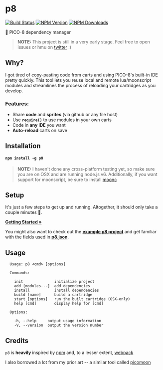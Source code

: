 # p8

[![Build Status](https://api.travis-ci.org/jozanza/p8.svg?branch=master)](http://travis-ci.org/jozanza/p8)
[![NPM Version](http://img.shields.io/npm/v/p8.svg?style=flat)](https://www.npmjs.org/package/p8)
[![NPM Downloads](https://img.shields.io/npm/dm/p8.svg?style=flat)](https://www.npmjs.org/package/p8)

:space_invader: PICO-8 dependency manager

> **NOTE:** This project is still in a very early stage. Feel free to open issues or hmu on [twitter](https://twitter.com/jozanza) :)

## Why?

I got tired of copy-pasting code from carts and using PICO-8's built-in IDE pretty quickly. This tool lets you reuse local and remote lua/moonscript modules and streamlines the process of reloading your cartridges as you develop.

### Features:

- Share **code** and **sprites** (via github or any file host)
- Use **`require()`** to use modules in your own carts
- Code in **any IDE** you want
- **Auto-reload** carts on save

## Installation

#### `npm install -g p8`

> **NOTE:** I haven't done any cross-platform testing yet, so make sure you are on OSX and are running node.js v6.
> Additionally, if you want support for moonscript, be sure to install [moonc](http://moonscript.org/#installation)

## Setup

It's just a few steps to get up and running. Altogether, it should only take a couple minutes :beers:.

**[Getting Started &raquo;](https://github.com/jozanza/p8/blob/master/getting-started.md)**

You might also want to check out the **[example p8 project](https://github.com/jozanza/p8_example)** and get familiar with the fields used in **[p8.json](https://github.com/jozanza/p8/blob/master/p8.json.md)**.


## Usage

```
  Usage: p8 <cmd> [options]

  Commands:

    init              initialize project
    add [modules...]  add dependencies
    install           install dependencies
    build [name]      build a cartridge
    start [options]   run the built cartridge (OSX-only)
    help [cmd]        display help for [cmd]

  Options:

    -h, --help     output usage information
    -V, --version  output the version number
```
## Credits

`p8` is **heavily** inspired by [npm](https://npmjs.com/) and, to a lesser extent, [webpack](https://webpack.github.io/)

I also borrowed a lot from my prior art -- a similar tool called [picomoon](https://github.com/jozanza/picomoon)

